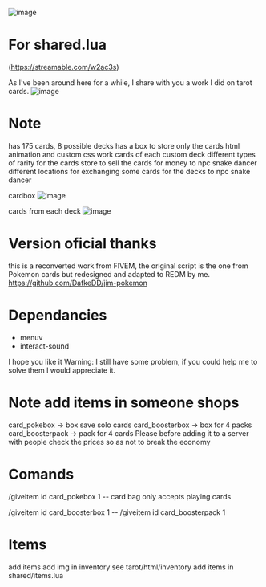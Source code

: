 ![image](https://github.com/Sadicius/rsg-tarot/assets/124639760/cf660463-0b48-4dcd-9313-7302f93d9504)

# For shared.lua #
(https://streamable.com/w2ac3s)

As I've been around here for a while, I share with you a work I did on tarot cards.
![image](https://github.com/Sadicius/rsg-tarot/assets/124639760/39891af9-6d78-468b-97a7-ee9e4237fc79)

# Note
has 175 cards, 8 possible decks
has a box to store only the cards
html animation and custom css work
cards of each custom deck 
different types of rarity for the cards
store to sell the cards for money to npc snake dancer
different locations for exchanging some cards for the decks to npc snake dancer

cardbox
![image](https://github.com/Sadicius/rsg-tarot/assets/124639760/8bdfd29e-239d-4101-924c-8d31a046f62d)

cards from each deck
![image](https://github.com/Sadicius/rsg-tarot/assets/124639760/59cb3845-e854-4153-bc33-b799c54e3b1b)

# Version oficial thanks
this is a reconverted work from FIVEM, the original script is the one from Pokemon cards but redesigned and adapted to REDM by me.
https://github.com/DafkeDD/jim-pokemon

# Dependancies
- menuv
- interact-sound

I hope you like it
Warning: I still have some problem, if you could help me to solve them I would appreciate it.

# Note add items in someone shops
card_pokebox -> box save solo cards
card_boosterbox -> box for 4 packs
card_boosterpack -> pack for 4 cards
Please before adding it to a server with people check the prices so as not to break the economy

# Comands
/giveitem id card_pokebox 1 -- card bag only accepts playing cards

/giveitem id card_boosterbox 1 -- 
/giveitem id card_boosterpack 1

# Items
add items
add img in inventory
see tarot/html/inventory
add items in shared/items.lua
